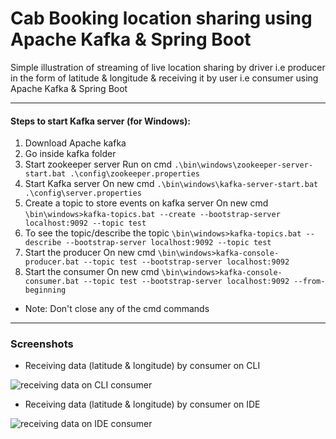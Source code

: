 # Cab Booking location sharing using Apache Kafka & Spring Boot
 Simple illustration of streaming of live location sharing by driver i.e producer in the form of latitude & longitude & receiving it by user i.e consumer using Apache Kafka & Spring Boot

***

#### Steps to start Kafka server (for Windows):

 1. Download Apache kafka
 2. Go inside kafka folder
 3. Start zookeeper server
  Run on cmd `.\bin\windows\zookeeper-server-start.bat .\config\zookeeper.properties`
 4. Start Kafka server
    On new cmd `.\bin\windows\kafka-server-start.bat .\config\server.properties`
 5. Create a topic to store events on kafka server
    On new cmd `\bin\windows>kafka-topics.bat --create --bootstrap-server localhost:9092 --topic test`
 6. To see the topic/describe the topic
    `\bin\windows>kafka-topics.bat --describe --bootstrap-server localhost:9092 --topic test`
 7. Start the producer
    On new cmd `\bin\windows>kafka-console-producer.bat --topic test --bootstrap-server localhost:9092`
 8. Start the consumer
    On new cmd `\bin\windows>kafka-console-consumer.bat --topic test --bootstrap-server localhost:9092 --from-beginning`

 - Note: Don't close any of the cmd commands


***

### Screenshots

- Receiving data (latitude & longitude) by consumer on CLI

![receiving data on CLI consumer](https://github.com/abhishekgupta44/kafka-cab-booking/assets/82182042/688a0025-a5a4-45b7-a533-c7bff32d9348)

- Receiving data (latitude & longitude) by consumer on IDE

![receiving data on IDE consumer](https://github.com/abhishekgupta44/kafka-cab-booking/assets/82182042/d83773c3-8cd4-4d18-9d3a-677bab7d1e95)


  
